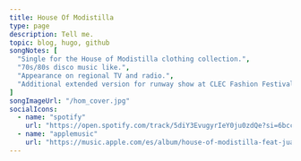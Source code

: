```yaml
---
title: House Of Modistilla
type: page
description: Tell me.
topic: blog, hugo, github
songNotes: [
  "Single for the House of Modistilla clothing collection.",
  "70s/80s disco music like.",
  "Appearance on regional TV and radio.",
  "Additional extended version for runway show at CLEC Fashion Festival 2022."
]
songImageUrl: "/hom_cover.jpg"
socialIcons:
  - name: "spotify"
    url: "https://open.spotify.com/track/5diY3EvugyrIeY0ju0zdQe?si=6bccab349ff5497d"
  - name: "applemusic"
    url: "https://music.apple.com/es/album/house-of-modistilla-feat-juanddddiego/1650595628?i=1650596177"
---
```

